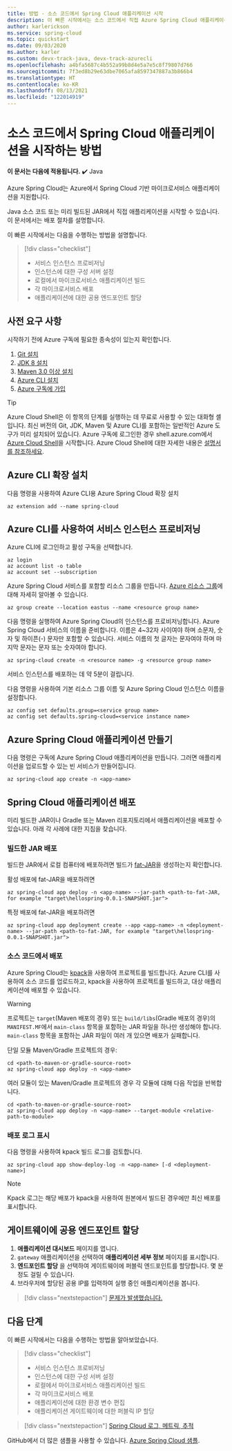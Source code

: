 ```yaml
---
title: 방법 - 소스 코드에서 Spring Cloud 애플리케이션 시작
description: 이 빠른 시작에서는 소스 코드에서 직접 Azure Spring Cloud 애플리케이션을 시작하는 방법을 알아봅니다.
author: karlerickson
ms.service: spring-cloud
ms.topic: quickstart
ms.date: 09/03/2020
ms.author: karler
ms.custom: devx-track-java, devx-track-azurecli
ms.openlocfilehash: a4bfa5687c4b552a99b8d4e5a7e5c8f79807d766
ms.sourcegitcommit: 7f3ed8b29e63dbe7065afa8597347887a3b866b4
ms.translationtype: HT
ms.contentlocale: ko-KR
ms.lasthandoff: 08/13/2021
ms.locfileid: "122014919"
---
```

# <a name="how-to-launch-your-spring-cloud-application-from-source-code"></a>소스 코드에서 Spring Cloud 애플리케이션을 시작하는 방법

**이 문서는 다음에 적용됩니다.** ✔️ Java

Azure Spring Cloud는 Azure에서 Spring Cloud 기반 마이크로서비스 애플리케이션을 지원합니다.

Java 소스 코드 또는 미리 빌드된 JAR에서 직접 애플리케이션을 시작할 수 있습니다. 이 문서에서는 배포 절차를 설명합니다.

이 빠른 시작에서는 다음을 수행하는 방법을 설명합니다.

> [!div class="checklist"]
> * 서비스 인스턴스 프로비저닝
> * 인스턴스에 대한 구성 서버 설정
> * 로컬에서 마이크로서비스 애플리케이션 빌드
> * 각 마이크로서비스 배포
> * 애플리케이션에 대한 공용 엔드포인트 할당

## <a name="prerequisites"></a>사전 요구 사항

시작하기 전에 Azure 구독에 필요한 종속성이 있는지 확인합니다.

1. [Git 설치](https://git-scm.com/)
2. [JDK 8 설치](https://www.oracle.com/technetwork/java/javase/downloads/jdk8-downloads-2133151.html)
3. [Maven 3.0 이상 설치](https://maven.apache.org/download.cgi)
4. [Azure CLI 설치](/cli/azure/install-azure-cli)
5. [Azure 구독에 가입](https://azure.microsoft.com/free/)

> [!TIP]
> Azure Cloud Shell은 이 항목의 단계를 실행하는 데 무료로 사용할 수 있는 대화형 셸입니다.  최신 버전의 Git, JDK, Maven 및 Azure CLI를 포함하는 일반적인 Azure 도구가 미리 설치되어 있습니다. Azure 구독에 로그인한 경우 shell.azure.com에서 [Azure Cloud Shell](https://shell.azure.com)을 시작합니다.  Azure Cloud Shell에 대한 자세한 내용은 [설명서를 참조하세요](../cloud-shell/overview.md).

## <a name="install-the-azure-cli-extension"></a>Azure CLI 확장 설치

다음 명령을 사용하여 Azure CLI용 Azure Spring Cloud 확장 설치

```azurecli
az extension add --name spring-cloud
```

## <a name="provision-a-service-instance-using-the-azure-cli"></a>Azure CLI를 사용하여 서비스 인스턴스 프로비저닝

Azure CLI에 로그인하고 활성 구독을 선택합니다.

```azurecli
az login
az account list -o table
az account set --subscription
```

Azure Spring Cloud 서비스를 포함할 리소스 그룹을 만듭니다. [Azure 리소스 그룹](../azure-resource-manager/management/overview.md)에 대해 자세히 알아볼 수 있습니다.

```azurecli
az group create --location eastus --name <resource group name>
```

다음 명령을 실행하여 Azure Spring Cloud의 인스턴스를 프로비저닝합니다. Azure Spring Cloud 서비스의 이름을 준비합니다. 이름은 4~32자 사이여야 하며 소문자, 숫자 및 하이픈(-) 문자만 포함할 수 있습니다. 서비스 이름의 첫 글자는 문자여야 하며 마지막 문자는 문자 또는 숫자여야 합니다.

```azurecli
az spring-cloud create -n <resource name> -g <resource group name>
```

서비스 인스턴스를 배포하는 데 약 5분이 걸립니다.

다음 명령을 사용하여 기본 리소스 그룹 이름 및 Azure Spring Cloud 인스턴스 이름을 설정합니다.

```azurecli
az config set defaults.group=<service group name>
az config set defaults.spring-cloud=<service instance name>
```

## <a name="create-the-azure-spring-cloud-application"></a>Azure Spring Cloud 애플리케이션 만들기

다음 명령은 구독에 Azure Spring Cloud 애플리케이션을 만듭니다.  그러면 애플리케이션을 업로드할 수 있는 빈 서비스가 만들어집니다.

```azurecli
az spring-cloud app create -n <app-name>
```

## <a name="deploy-your-spring-cloud-application"></a>Spring Cloud 애플리케이션 배포

미리 빌드한 JAR이나 Gradle 또는 Maven 리포지토리에서 애플리케이션을 배포할 수 있습니다.  아래 각 사례에 대한 지침을 찾습니다.

### <a name="deploy-a-built-jar"></a>빌드한 JAR 배포

빌드한 JAR에서 로컬 컴퓨터에 배포하려면 빌드가 [fat-JAR](https://docs.spring.io/spring-boot/docs/current/reference/html/howto-build.html#howto-create-an-executable-jar-with-maven)을 생성하는지 확인합니다.

활성 배포에 fat-JAR을 배포하려면

```azurecli
az spring-cloud app deploy -n <app-name> --jar-path <path-to-fat-JAR, for example "target\hellospring-0.0.1-SNAPSHOT.jar">
```

특정 배포에 fat-JAR을 배포하려면

```azurecli
az spring-cloud app deployment create --app <app-name> -n <deployment-name> --jar-path <path-to-fat-JAR, for example "target\hellospring-0.0.1-SNAPSHOT.jar">
```

### <a name="deploy-from-source-code"></a>소스 코드에서 배포

Azure Spring Cloud는 [kpack](https://github.com/pivotal/kpack)을 사용하여 프로젝트를 빌드합니다.  Azure CLI를 사용하여 소스 코드를 업로드하고, kpack을 사용하여 프로젝트를 빌드하고, 대상 애플리케이션에 배포할 수 있습니다.

> [!WARNING]
> 프로젝트는 `target`(Maven 배포의 경우) 또는 `build/libs`(Gradle 배포의 경우)의 `MANIFEST.MF`에서 `main-class` 항목을 포함하는 JAR 파일을 하나만 생성해야 합니다.  `main-class` 항목을 포함하는 JAR 파일이 여러 개 있으면 배포가 실패합니다.

단일 모듈 Maven/Gradle 프로젝트의 경우:

```azurecli
cd <path-to-maven-or-gradle-source-root>
az spring-cloud app deploy -n <app-name>
```

여러 모듈이 있는 Maven/Gradle 프로젝트의 경우 각 모듈에 대해 다음 작업을 반복합니다.

```azurecli
cd <path-to-maven-or-gradle-source-root>
az spring-cloud app deploy -n <app-name> --target-module <relative-path-to-module>
```

### <a name="show-deployment-logs"></a>배포 로그 표시

다음 명령을 사용하여 kpack 빌드 로그를 검토합니다.

```azurecli
az spring-cloud app show-deploy-log -n <app-name> [-d <deployment-name>]
```

> [!NOTE]
> Kpack 로그는 해당 배포가 kpack을 사용하여 원본에서 빌드된 경우에만 최신 배포를 표시합니다.

## <a name="assign-a-public-endpoint-to-gateway"></a>게이트웨이에 공용 엔드포인트 할당

1. **애플리케이션 대시보드** 페이지를 엽니다.
2. `gateway` 애플리케이션을 선택하여 **애플리케이션 세부 정보** 페이지를 표시합니다.
3. **엔드포인트 할당** 을 선택하여 게이트웨이에 퍼블릭 엔드포인트를 할당합니다. 몇 분 정도 걸릴 수 있습니다.
4. 브라우저에 할당된 공용 IP를 입력하여 실행 중인 애플리케이션을 봅니다.

> [!div class="nextstepaction"]
> [문제가 발생했습니다.](https://www.research.net/r/javae2e?tutorial=asc-source-quickstart&step=public-endpoint)

## <a name="next-steps"></a>다음 단계

이 빠른 시작에서는 다음을 수행하는 방법을 알아보았습니다.

> [!div class="checklist"]
> * 서비스 인스턴스 프로비저닝
> * 인스턴스에 대한 구성 서버 설정
> * 로컬에서 마이크로서비스 애플리케이션 빌드
> * 각 마이크로서비스 배포
> * 애플리케이션에 대한 환경 변수 편집
> * 애플리케이션 게이트웨이에 대한 퍼블릭 IP 할당

> [!div class="nextstepaction"]
> [Spring Cloud 로그, 메트릭, 추적](./quickstart-logs-metrics-tracing.md)

GitHub에서 더 많은 샘플을 사용할 수 있습니다. [Azure Spring Cloud 샘플](https://github.com/Azure-Samples/Azure-Spring-Cloud-Samples/tree/master/service-binding-cosmosdb-sql).
